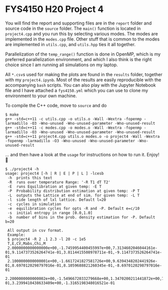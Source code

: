 # FYS4150 H20 Project 4
You will find the report and supporting files are in the `report` folder and source code in the `source` folder. The `main()` function is located in `project4.cpp` and you run this by selecting various modes. The modes are implemented in the `modes.cpp` file. Other stuff that is common to the modes are implemented in `utils.cpp`, and `utils.hpp` ties it all together.

Parallelization of the `temp_range()` function is done in OpenMP, which is my preferred parallelization environment, and which I also think is the right choice since I am running all simulations on my laptop.

All `*.csv`s used for making the plots are found in the `results` folder, together with my `project4.ipynb`. Most of the results are easily reproducible with the accompanying `bash` scripts. You can also play with the Jupyter Notebook file and I have attached a `fys4150.yml` which you can use to clone my environment to your own machine.

To compile the C++ code, move to `source` and do
```
$ make
g++ -std=c++11 -c utils.cpp -o utils.o -Wall -Wextra -fopenmp -larmadillo -O3 -Wno-unused -Wno-unused-parameter -Wno-unused-result 
g++ -std=c++11 -c modes.cpp -o modes.o -Wall -Wextra -fopenmp -larmadillo -O3 -Wno-unused -Wno-unused-parameter -Wno-unused-result 
g++ -std=c++11 project4.cpp utils.o modes.o -o project4 -Wall -Wextra -fopenmp -larmadillo -O3 -Wno-unused -Wno-unused-parameter -Wno-unused-result
```
... and then have a look at the `usage` for instructions on how to run it. Enjoy! :whale:
```
$ ./project4 -h
usage: project4 [-h | R | E | P | L ] -lcesb
 -h  prints this text
 -R  runs over temperature Range: '-R T1 dT T2'
 -E  runs Equilibration at given temp: -E T
 -P  Probability distribution estimation at given temp: -P T
 -L  outputs the Lattice at end of sim. for given temp: -L T
 -l  side length of lxl lattice. Default l=20
 -c  cycles in simulation
 -e  equilibration cycles for opts -R and -P. Default e=c/10
 -s  initial entropy in range [0.0,1.0]
 -b  number of bins in the prob. density estimation for -P. Default b=20

 All output in csv format.
 Example:
 $ project4 -R 2 .1 2.3 -l 20 -c 1e5
 T,E,CV,Mabs,Chi,M
 2.0000000000000000e+00,-1.7459954400455997e+00,7.3134602046044161e-01,9.1147373526264741e-01,3.8114415508978711e-01,-9.1147373526264741e-01
 2.1000000000000001e+00,-1.6617241827581726e+00,9.6394348202441926e-01,8.6970120298797016e-01,8.1059688821260345e-01,-8.6970120298797016e-01
 2.2000000000000002e+00,-1.5496672033279668e+00,1.3470200211441872e+00,7.8916300836991626e-01,3.2399410438633409e+00,-1.3165198348016521e-01
```